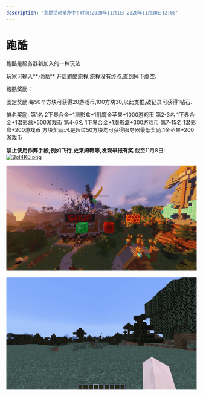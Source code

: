 ```yaml
---
description: '跑酷活动举办中！时间:2020年11月1日-2020年11月30日12:00'
---
```


# 跑酷

跑酷是服务器新加入的一种玩法

玩家可输入**`/跑酷`** 开启跑酷旅程,旅程没有终点,直到掉下虚空.

跑酷奖励：

固定奖励:每50个方块可获得20游戏币,100方块30,以此类推,破记录可获得1钻石.

排名奖励:
第1名 2下界合金+1潜影盒+1附魔金苹果+1000游戏币 
第2-3名 1下界合金+1潜影盒+500游戏币 
第4-6名  1下界合金+1潜影盒+300游戏币 第7-15名 1潜影盒+200游戏币 
方块奖励:凡是超过50方块均可获得服务器最低奖励:1金苹果+200游戏币 

**禁止使用作弊手段,例如飞行,史莱姆鞋等,发现举报有奖**
截至11月8日:
[![Bol4K0.png](https://s1.ax1x.com/2020/11/08/Bol4K0.png)](https://imgchr.com/i/Bol4K0)

![&#x8DD1;&#x9177;&#x6A21;&#x5F0F;](../.gitbook/assets/image%20%285%29.png)

![](../.gitbook/assets/image%20%283%29.png)



